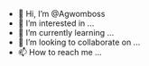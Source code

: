 - 👋 Hi, I’m @Agwomboss
- 👀 I’m interested in ...
- 🌱 I’m currently learning ...
- 💞️ I’m looking to collaborate on ...
- 📫 How to reach me ...

<!---
Agwomboss/Agwomboss is a ✨ special ✨ repository because its `README.md` (this file) appears on your GitHub profile.
You can click the Preview link to take a look at your changes.
--->
